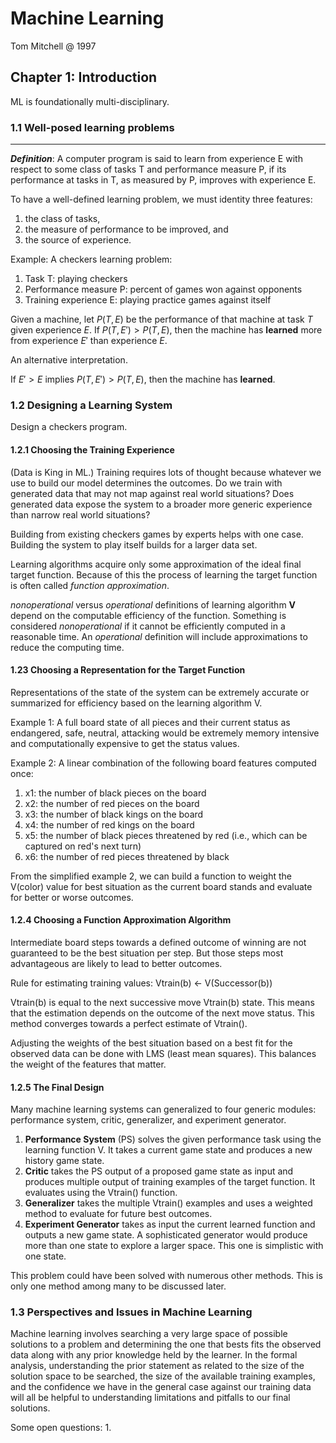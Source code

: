 # Machine Learning
Tom Mitchell @ 1997

## Chapter 1: Introduction

ML is foundationally multi-disciplinary.

### 1.1 Well-posed learning problems
--------------------------------

__*Definition*__: A computer program is said to learn from experience E with respect to some class of tasks T and performance measure P, if its performance at tasks in T, as measured by P, improves with experience E.

To have a well-defined learning problem, we must identity three features: 
1. the class of tasks,
1. the measure of performance to be improved, and 
1. the source of experience.

Example:
A checkers learning problem:
1. Task T: playing checkers
1. Performance measure P: percent of games won against opponents
1. Training experience E: playing practice games against itself

Given a machine, let $P(T, E)$ be the performance of that machine at task $T$ given experience $E$. If $P(T, E') > P(T, E)$, then the machine has **learned** more from experience $E'$ than experience $E$.

An alternative interpretation.

If $E' > E$ implies $P(T, E') > P(T, E)$, then the machine has **learned**.

### 1.2 Designing a Learning System

Design a checkers program.

#### 1.2.1 Choosing the Training Experience

(Data is King in ML.) Training requires lots of thought because whatever we use to build our model determines the outcomes.  Do we train with generated data that may not map against real world situations? Does generated data expose the system to a broader more generic experience than narrow real world situations?

Building from existing checkers games by experts helps with one case. Building the system to play itself builds for a larger data set.

Learning algorithms acquire only some approximation of the ideal final target function. Because of this the process of learning the target function is often called *function approximation*.

*nonoperational* versus *operational* definitions of learning algorithm **V** depend on the computable efficiency of the function. Something is considered *nonoperational* if it cannot be efficiently computed in a reasonable time. An *operational* definition will include approximations to reduce the computing time.

#### 1.23 Choosing a Representation for the Target Function

Representations of the state of the system can be extremely accurate or summarized for efficiency based on the learning algorithm V.

Example 1:
A full board state of all pieces and their current status as endangered, safe, neutral, attacking would be extremely memory intensive and computationally expensive to get the status values.

Example 2:
A linear combination of the following board features computed once:
1. x1: the number of black pieces on the board
1. x2: the number of red pieces on the board
1. x3: the number of black kings on the board
1. x4: the number of red kings on the board
1. x5: the number of black pieces threatened by red (i.e., which can be captured on red's next turn)
1. x6: the number of red pieces threatened by black

From the simplified example 2, we can build a function to weight the V(color) value for best situation as the current board stands and evaluate for better or worse outcomes.

#### 1.2.4 Choosing a Function Approximation Algorithm

Intermediate board steps towards a defined outcome of winning are not guaranteed to be the best situation per step. But those steps most advantageous are likely to lead to better outcomes.

Rule for estimating training values:  Vtrain(b) <- V(Successor(b))

Vtrain(b) is equal to the next successive move Vtrain(b) state. This means that the estimation depends on the outcome of the next move status. This method converges towards a perfect estimate of Vtrain().

Adjusting the weights of the best situation based on a best fit for the observed data can be done with LMS (least mean squares). This balances the weight of the features that matter.

#### 1.2.5 The Final Design

Many machine learning systems can generalized to four generic modules: performance system, critic, generalizer, and experiment generator.

1. **Performance System** (PS) solves the given performance task using the learning function V. It takes a current game state and produces a new history game state.
1. **Critic** takes the PS output of a proposed game state as input and produces multiple output of training examples of the target function. It evaluates using the Vtrain() function.
1. **Generalizer** takes the multiple Vtrain() examples and uses a weighted method to evaluate for future best outcomes.
1. **Experiment Generator** takes as input the current learned function and outputs a new game state. A sophisticated generator would produce more than one state to explore a larger space. This one is simplistic with one state.

This problem could have been solved with numerous other methods. This is only one method among many to be discussed later.

### 1.3 Perspectives and Issues in Machine Learning

Machine learning involves searching a very large space of possible solutions to a problem and determining the one that bests fits the observed data along with any prior knowledge held by the learner. In the formal analysis, understanding the prior statement as related to the size of the solution space to be searched, the size of the available training examples, and the confidence we have in the general case against our training data will all be helpful to understanding limitations and pitfalls to our final solutions.

Some open questions:
1. 

